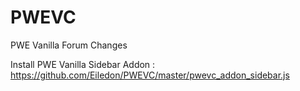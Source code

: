 # PWEVC
PWE Vanilla Forum Changes

Install PWE Vanilla Sidebar Addon : https://github.com/Eiledon/PWEVC/master/pwevc_addon_sidebar.js
